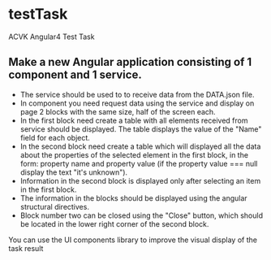 # testTask
ACVK Angular4 Test Task

## Make a new Angular application consisting of 1 component and 1 service.
- The service should be used to to receive data from the DATA.json file.
- In component you need request data using the service and display on page 2  blocks with the same size, half of the screen each.
- In the first block need create a table with all elements received from  service should be displayed. The table displays the value of the "Name" field for each object.
- In the second block need create a table which will displayed all the data about the properties of the selected element in the first block, in the form: property name and property value (if the property value === null display the text "it's unknown").
- Information in the second block is displayed only after selecting an item in the first block. 
- The information in the blocks should be displayed using the angular structural directives.
- Block number two can be closed using the "Close" button, which should be located in the lower right corner of the second block.

You can use the UI components library to improve the visual display of the task result
